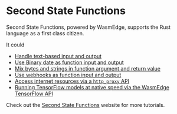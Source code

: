 # Second State Functions

Second State Functions, powered by WasmEdge, supports the Rust language as a first class citizen.

It could

* [Handle text-based input and output](https://www.secondstate.io/articles/getting-started-with-function-as-a-service-in-rust/)
* [Use Binary date as function input and output](https://www.secondstate.io/articles/use-binary-data-as-function-input-and-output/)
* [Mix bytes and strings in function argument and return value](https://www.secondstate.io/articles/use-binary-data-as-function-input-and-output/)
* [Use webhooks as function input and output](https://www.secondstate.io/articles/internet-of-functions-webhooks/)
* [Access internet resources via a `http_proxy` API](https://www.secondstate.io/articles/internet-of-functions-http-proxy/)
* [Running TensorFlow models at native speed via the WasmEdge TensorFlow API](https://www.secondstate.io/articles/wasi-tensorflow/)

Check out the [Second State Functions](https://www.secondstate.io/faas/) website for more tutorials.
